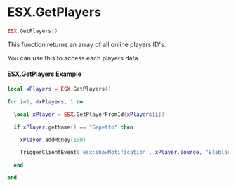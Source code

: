 # ESX.GetPlayers

```lua
ESX.GetPlayers()
```

This function returns an array of all online players ID's.

You can use this to access each players data.

#### ESX.GetPlayers Example

```lua
local xPlayers = ESX.GetPlayers()

for i=1, #xPlayers, 1 do

  local xPlayer = ESX.GetPlayerFromId(xPlayers[i])

  if xPlayer.getName() == "Gepetto" then

    xPlayer.addMoney(100)

    TriggerClientEvent('esx:showNotification', xPlayer.source, "Blablabla...")

  end

end
```
